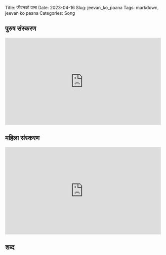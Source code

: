 Title: जीवनको पाना
Date: 2023-04-16
Slug: jeevan_ko_paana
Tags: markdown, jeevan ko paana
Categories: Song

## पुरुष संस्करण
<style>.embed-container { position: relative; padding-bottom: 56.25%; height: 0; overflow: hidden; max-width: 100%; } .embed-container iframe, .embed-container object, .embed-container embed { position: absolute; top: 0; left: 0; width: 100%; height: 100%; }</style><div class='embed-container'><iframe src="https://www.youtube.com/embed/Ocog9qO9nWI" frameborder='0' allowfullscreen></iframe></div>

## महिला संस्करण
<style>.embed-container { position: relative; padding-bottom: 56.25%; height: 0; overflow: hidden; max-width: 100%; } .embed-container iframe, .embed-container object, .embed-container embed { position: absolute; top: 0; left: 0; width: 100%; height: 100%; }</style><div class='embed-container'><iframe src="https://www.youtube.com/embed/i0GR6aIFbZo" frameborder='0' allowfullscreen></iframe></div>

## शब्द